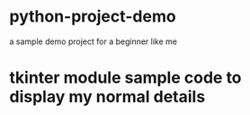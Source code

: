 # python-project-demo
a sample demo project for a beginner like me 

# tkinter module sample code to display my normal details
